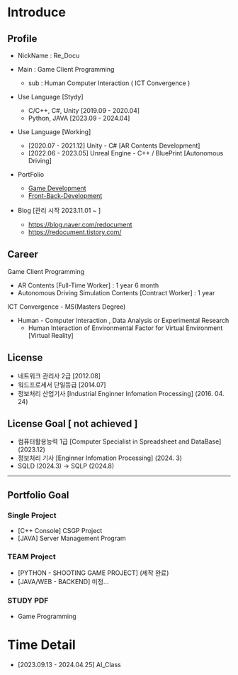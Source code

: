 # Introduce

## Profile 

- NickName : Re_Docu
- Main : Game Client Programming
  - sub : Human Computer Interaction ( ICT Convergence )
 
- Use Language [Stydy]
  - C/C++, C#, Unity [2019.09 - 2020.04]
  - Python, JAVA [2023.09 - 2024.04]

- Use Language [Working]
  - [2020.07 - 2021.12] Unity - C# [AR Contents Development]
  - [2022.06 - 2023.05] Unreal Engine - C++ / BluePrint [Autonomous Driving]

- PortFolio
  - [Game Development](https://github.com/ReDocuSpace/Game_Development)
  - [Front-Back-Development](https://github.com/ReDocuSpace/Front_Back_Development)

- Blog [관리 시작 2023.11.01 ~ ]
  - https://blog.naver.com/redocument
  - https://redocument.tistory.com/
  
## Career

Game Client Programming
- AR Contents [Full-Time Worker] : 1 year 6 month
- Autonomous Driving Simulation Contents [Contract Worker] : 1 year
  
ICT Convergence - MS(Masters Degree)
- Human - Computer Interaction , Data Analysis or Experimental Research
    - Human Interaction of Environmental Factor for Virtual Environment [Virtual Reality]

## License
- 네트워크 관리사 2급 [2012.08]
- 워드프로세서 단일등급 [2014.07]
- 정보처리 산업기사 [Industrial Enginner Infomation Processing] (2016. 04. 24) 

## License Goal [ not achieved ]
- 컴퓨터활용능력 1급 [Computer Specialist in Spreadsheet and DataBase] (2023.12)
- 정보처리 기사 [Enginner Infomation Processing] (2024. 3)
- SQLD (2024.3) -> SQLP (2024.8)
---

## Portfolio Goal

### Single Project
- [C++ Console] CSGP Project
- [JAVA] Server Management Program

### TEAM Project
- [PYTHON - SHOOTING GAME PROJECT] (제작 완료)
- [JAVA/WEB - BACKEND] 미정...

### STUDY PDF 
- Game Programming


# Time Detail

- [2023.09.13 - 2024.04.25] AI_Class   




